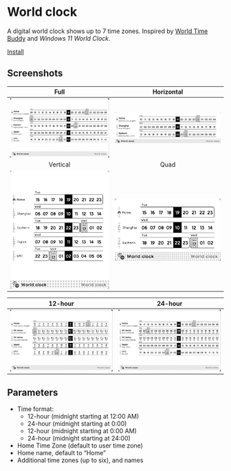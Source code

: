 # World clock

A digital world clock shows up to 7 time zones. Inspired by [World Time Buddy](https://www.worldtimebuddy.com/) and _Windows 11 World Clock_.

[Install](https://usetrmnl.com/recipes/153664)

## Screenshots

| Full | Horizontal |
| :---: | :---: |
| ![Screenshot](./images/f.png) | ![Screenshot](./images/h.png) |
| Vertical | Quad |
| ![Screenshot](./images/v.png) | ![Screenshot](./images/q.png) |

| 12-hour | 24-hour |
| :---: | :---: |
| ![Screenshot](./images/h12-f.png) | ![Screenshot](./images/h23-f.png) |

## Parameters

- Time format:
  - 12-hour (midnight starting at 12:00 AM)
  - 24-hour (midnight starting at 0:00)
  - 12-hour (midnight starting at 0:00 AM)
  - 24-hour (midnight starting at 24:00)
- Home Time Zone (default to user time zone)
- Home name, default to “Home”
- Additional time zones (up to six), and names
